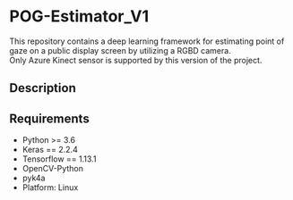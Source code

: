 # POG-Estimator_V1
This repository contains a deep learning framework for estimating point of gaze on a public display screen by utilizing a RGBD camera.  
Only Azure Kinect sensor is supported by this version of the project.

## Description


## Requirements
+ Python >= 3.6
+ Keras == 2.2.4
+ Tensorflow == 1.13.1
+ OpenCV-Python
+ pyk4a
+ Platform: Linux
